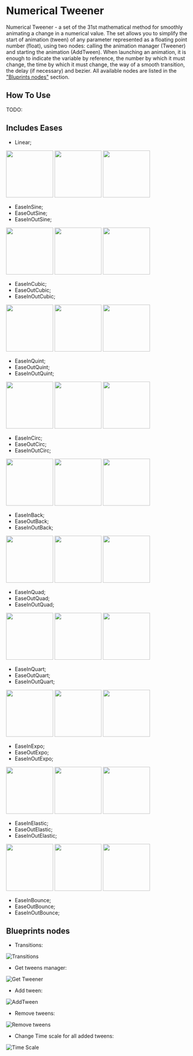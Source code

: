 # Numerical Tweener

Numerical Tweener - a set of the 31st mathematical method for smoothly animating a change in a numerical value. The set allows you to simplify the start of animation (tween) of any parameter represented as a floating point number (float), using two nodes: calling the animation manager (Tweener) and starting the animation (AddTween). When launching an animation, it is enough to indicate the variable by reference, the number by which it must change, the time by which it must change, the way of a smooth transition, the delay (if necessary) and bezier. All available nodes are listed in the ["Bluprints nodes"](#Blueprints-nodes) section.

## How To Use

TODO:

## Includes Eases

* Linear;

<img src="Resources/Graphics/EaseInSine.png" width="128">
<img src="Resources/Graphics/EaseOutSine.png" width="128">
<img src="Resources/Graphics/EaseInOutSine.png" width="128">

* EaseInSine;
* EaseOutSine;		
* EaseInOutSine;	

<img src="Resources/Graphics/EaseInCubic.png" width="128">
<img src="Resources/Graphics/EaseOutCubic.png" width="128">
<img src="Resources/Graphics/EaseInOutCubic.png" width="128">

* EaseInCubic;		
* EaseOutCubic;	
* EaseInOutCubic;	

<img src="Resources/Graphics/EaseInQuint.png" width="128">
<img src="Resources/Graphics/EaseOutQuint.png" width="128">
<img src="Resources/Graphics/EaseInOutQuint.png" width="128">

* EaseInQuint;		
* EaseOutQuint;	
* EaseInOutQuint;	

<img src="Resources/Graphics/EaseInCirc.png" width="128">
<img src="Resources/Graphics/EaseOutCirc.png" width="128">
<img src="Resources/Graphics/EaseInOutCirc.png" width="128">

* EaseInCirc;		
* EaseOutCirc;		
* EaseInOutCirc;	

<img src="Resources/Graphics/EaseInBack.png" width="128">
<img src="Resources/Graphics/EaseOutBack.png" width="128">
<img src="Resources/Graphics/EaseInOutBack.png" width="128">

* EaseInBack;		
* EaseOutBack;		
* EaseInOutBack;	

<img src="Resources/Graphics/EaseInQuad.png" width="128">
<img src="Resources/Graphics/EaseOutQuad.png" width="128">
<img src="Resources/Graphics/EaseInOutQuad.png" width="128">

* EaseInQuad;		
* EaseOutQuad;		
* EaseInOutQuad;	

<img src="Resources/Graphics/EaseInQuart.png" width="128">
<img src="Resources/Graphics/EaseOutQuart.png" width="128">
<img src="Resources/Graphics/EaseInOutQuart.png" width="128">

* EaseInQuart;		
* EaseOutQuart;	
* EaseInOutQuart;	

<img src="Resources/Graphics/EaseInExpo.png" width="128">
<img src="Resources/Graphics/EaseOutExpo.png" width="128">
<img src="Resources/Graphics/EaseInOutExpo.png" width="128">

* EaseInExpo;		
* EaseOutExpo;		
* EaseInOutExpo;	

<img src="Resources/Graphics/EaseInElastic.png" width="128">
<img src="Resources/Graphics/EaseOutElastic.png" width="128">
<img src="Resources/Graphics/EaseInOutElastic.png" width="128">

* EaseInElastic;	
* EaseOutElastic;	
* EaseInOutElastic;

<img src="Resources/Graphics/EaseInBounce.png" width="128">
<img src="Resources/Graphics/EaseOutBounce.png" width="128">
<img src="Resources/Graphics/EaseInOutBounce.png" width="128">

* EaseInBounce;	
* EaseOutBounce;	
* EaseInOutBounce;	

## Blueprints nodes

* Transitions:

![Transitions](media/TransitionCasses.png)

* Get tweens manager:

![Get Tweener](media/GetTweener.png)

* Add tween:

![AddTween](media/AvailableTweens.png)

* Remove tweens:

![Remove tweens](media/RemoveTweens.png)

* Change Time scale for all added tweens:

![Time Scale](media/TimeScale.png)